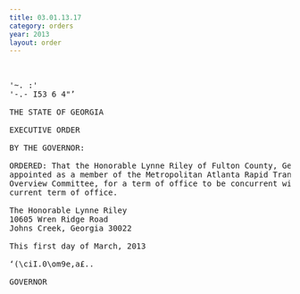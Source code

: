 ```yaml
---
title: 03.01.13.17
category: orders
year: 2013
layout: order
---
```


<pre> 

'~. :'
'-.- I53 6 4"’

THE STATE OF GEORGIA

EXECUTIVE ORDER

BY THE GOVERNOR:

ORDERED: That the Honorable Lynne Riley of Fulton County, Georgia, is
appointed as a member of the Metropolitan Atlanta Rapid Transit
Overview Committee, for a term of office to be concurrent with her
current term of office.

The Honorable Lynne Riley
10605 Wren Ridge Road
Johns Creek, Georgia 30022

This first day of March, 2013

‘(\ciI.0\om9e,a£..

GOVERNOR

</pre>
